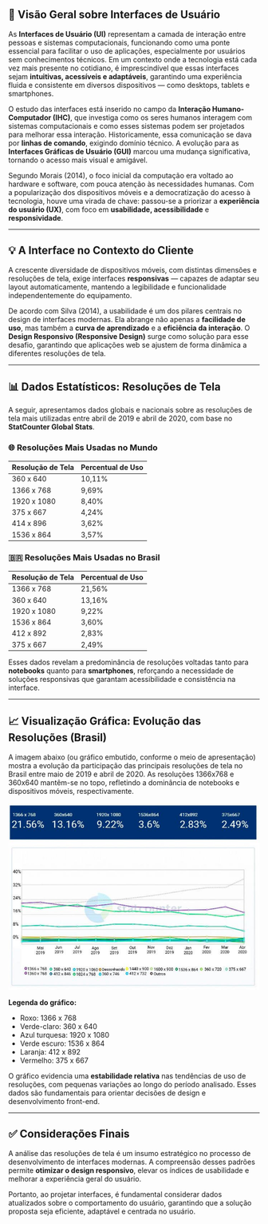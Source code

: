 ## 🔎 Visão Geral sobre Interfaces de Usuário

As **Interfaces de Usuário (UI)** representam a camada de interação entre pessoas e sistemas computacionais, funcionando como uma ponte essencial para facilitar o uso de aplicações, especialmente por usuários sem conhecimentos técnicos. Em um contexto onde a tecnologia está cada vez mais presente no cotidiano, é imprescindível que essas interfaces sejam **intuitivas, acessíveis e adaptáveis**, garantindo uma experiência fluida e consistente em diversos dispositivos — como desktops, tablets e smartphones.

O estudo das interfaces está inserido no campo da **Interação Humano-Computador (IHC)**, que investiga como os seres humanos interagem com sistemas computacionais e como esses sistemas podem ser projetados para melhorar essa interação. Historicamente, essa comunicação se dava por **linhas de comando**, exigindo domínio técnico. A evolução para as **Interfaces Gráficas de Usuário (GUI)** marcou uma mudança significativa, tornando o acesso mais visual e amigável.

Segundo Morais (2014), o foco inicial da computação era voltado ao hardware e software, com pouca atenção às necessidades humanas. Com a popularização dos dispositivos móveis e a democratização do acesso à tecnologia, houve uma virada de chave: passou-se a priorizar a **experiência do usuário (UX)**, com foco em **usabilidade, acessibilidade** e **responsividade**.

---

## 💡 A Interface no Contexto do Cliente

A crescente diversidade de dispositivos móveis, com distintas dimensões e resoluções de tela, exige interfaces **responsivas** — capazes de adaptar seu layout automaticamente, mantendo a legibilidade e funcionalidade independentemente do equipamento.

De acordo com Silva (2014), a usabilidade é um dos pilares centrais no design de interfaces modernas. Ela abrange não apenas a **facilidade de uso**, mas também a **curva de aprendizado** e a **eficiência da interação**. O **Design Responsivo (Responsive Design)** surge como solução para esse desafio, garantindo que aplicações web se ajustem de forma dinâmica a diferentes resoluções de tela.

---

## 📊 Dados Estatísticos: Resoluções de Tela

A seguir, apresentamos dados globais e nacionais sobre as resoluções de tela mais utilizadas entre abril de 2019 e abril de 2020, com base no **StatCounter Global Stats**.

### 🌐 Resoluções Mais Usadas no Mundo

| Resolução de Tela | Percentual de Uso |
| ----------------- | ----------------- |
| 360 x 640         | 10,11%            |
| 1366 x 768        | 9,69%             |
| 1920 x 1080       | 8,40%             |
| 375 x 667         | 4,24%             |
| 414 x 896         | 3,62%             |
| 1536 x 864        | 3,57%             |

### 🇧🇷 Resoluções Mais Usadas no Brasil

| Resolução de Tela | Percentual de Uso |
| ----------------- | ----------------- |
| 1366 x 768        | 21,56%            |
| 360 x 640         | 13,16%            |
| 1920 x 1080       | 9,22%             |
| 1536 x 864        | 3,60%             |
| 412 x 892         | 2,83%             |
| 375 x 667         | 2,49%             |

Esses dados revelam a predominância de resoluções voltadas tanto para **notebooks** quanto para **smartphones**, reforçando a necessidade de soluções responsivas que garantam acessibilidade e consistência na interface.

---

## 📈 Visualização Gráfica: Evolução das Resoluções (Brasil)

A imagem abaixo (ou gráfico embutido, conforme o meio de apresentação) mostra a evolução da participação das principais resoluções de tela no Brasil entre maio de 2019 e abril de 2020. As resoluções 1366x768 e 360x640 mantêm-se no topo, refletindo a dominância de notebooks e dispositivos móveis, respectivamente.

![](../assets/grafico-telas.jpg)

**Legenda do gráfico:**

- Roxo: 1366 x 768
- Verde-claro: 360 x 640
- Azul turquesa: 1920 x 1080
- Verde escuro: 1536 x 864
- Laranja: 412 x 892
- Vermelho: 375 x 667

O gráfico evidencia uma **estabilidade relativa** nas tendências de uso de resoluções, com pequenas variações ao longo do período analisado. Esses dados são fundamentais para orientar decisões de design e desenvolvimento front-end.

---

## ✅ Considerações Finais

A análise das resoluções de tela é um insumo estratégico no processo de desenvolvimento de interfaces modernas. A compreensão desses padrões permite **otimizar o design responsivo**, elevar os índices de usabilidade e melhorar a experiência geral do usuário.

Portanto, ao projetar interfaces, é fundamental considerar dados atualizados sobre o comportamento do usuário, garantindo que a solução proposta seja eficiente, adaptável e centrada no usuário.
